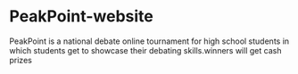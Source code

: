 # PeakPoint-website
PeakPoint is a national debate online tournament for high school students in which students get to showcase their debating skills.winners will get cash prizes

